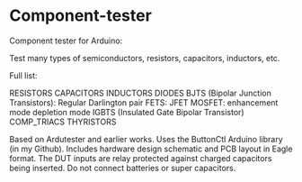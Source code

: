 # Component-tester
Component tester for Arduino:

Test many types of semiconductors, resistors, capacitors, inductors, etc.

Full list:

RESISTORS
CAPACITORS
INDUCTORS
DIODES
BJTS (Bipolar Junction Transistors):
  Regular
  Darlington pair
FETS:
  JFET
  MOSFET:
    enhancement mode
    depletion mode
IGBTS (Insulated Gate Bipolar Transistor)
COMP_TRIACS
THYRISTORS


Based on Ardutester and earlier works. Uses the ButtonCtl Arduino library (in my Github). Includes hardware design schematic and PCB layout in Eagle format.
The DUT inputs are relay protected against charged capacitors being inserted.
Do not connect batteries or super capacitors.

